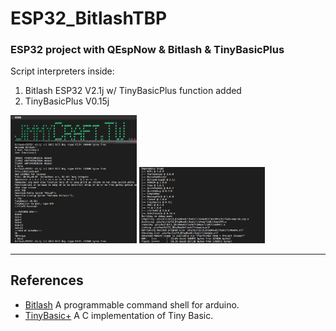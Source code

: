 # ESP32_BitlashTBP
### ESP32 project with QEspNow &amp; Bitlash &amp; TinyBasicPlus


Script interpreters inside: <br>
1) Bitlash ESP32 V2.1j w/ TinyBasicPlus function added<br>
2) TinyBasicPlus V0.15j <br>
 
   
<img src="BitlashTBP.png" width="40%"> <img src="BitlashTBP_Depends.png" width="40%"> <br>

---
## References
  - [Bitlash](http://bitlash.net/) A programmable command shell for arduino. <br>
  - [TinyBasic+](https://github.com/BleuLlama/TinyBasicPlus) A C implementation of Tiny Basic. <br>
